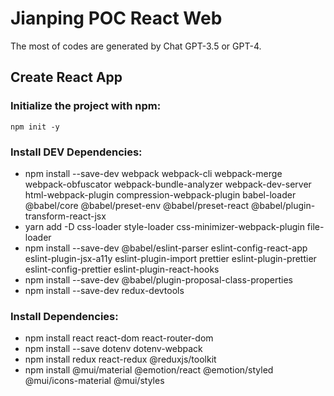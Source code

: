 # Jianping POC React Web

The most of codes are generated by Chat GPT-3.5 or GPT-4.

## Create React App

### Initialize the project with npm: 
```
npm init -y
```

### Install DEV Dependencies: 

- npm install --save-dev webpack webpack-cli webpack-merge webpack-obfuscator  webpack-bundle-analyzer webpack-dev-server html-webpack-plugin compression-webpack-plugin babel-loader @babel/core @babel/preset-env @babel/preset-react @babel/plugin-transform-react-jsx
- yarn add -D css-loader style-loader css-minimizer-webpack-plugin file-loader
- npm install --save-dev @babel/eslint-parser eslint-config-react-app eslint-plugin-jsx-a11y eslint-plugin-import prettier eslint-plugin-prettier eslint-config-prettier eslint-plugin-react-hooks
- npm install --save-dev @babel/plugin-proposal-class-properties
- npm install --save-dev redux-devtools


### Install Dependencies: 

- npm install react react-dom react-router-dom
- npm install --save dotenv dotenv-webpack
- npm install redux react-redux @reduxjs/toolkit
- npm install @mui/material @emotion/react @emotion/styled @mui/icons-material @mui/styles
